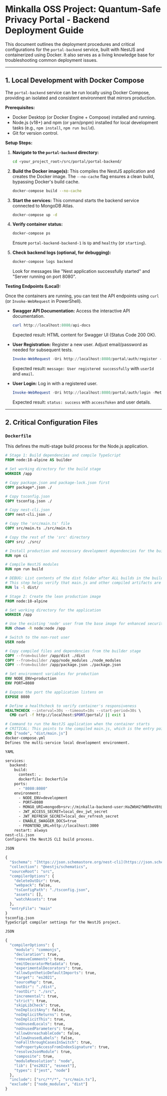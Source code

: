 # Minkalla OSS Project: Quantum-Safe Privacy Portal - Backend Deployment Guide

This document outlines the deployment procedures and critical configurations for the `portal-backend` service, built with NestJS and containerized using Docker. It also serves as a living knowledge base for troubleshooting common deployment issues.

---

## 1. Local Development with Docker Compose

The `portal-backend` service can be run locally using Docker Compose, providing an isolated and consistent environment that mirrors production.

**Prerequisites:**
* Docker Desktop (or Docker Engine + Compose) installed and running.
* Node.js (v18+) and npm (or yarn/pnpm) installed for local development tasks (e.g., `npm install`, `npm run build`).
* Git for version control.

**Setup Steps:**

1.  **Navigate to the `portal-backend` directory:**
    ```bash
    cd <your_project_root>/src/portal/portal-backend/
    ```

2.  **Build the Docker image(s):**
    This compiles the NestJS application and creates the Docker image. The `--no-cache` flag ensures a clean build, bypassing Docker's build cache.
    ```bash
    docker-compose build --no-cache
    ```

3.  **Start the services:**
    This command starts the backend service connected to MongoDB Atlas.
    ```bash
    docker-compose up -d
    ```

4.  **Verify container status:**
    ```bash
    docker-compose ps
    ```
    Ensure `portal-backend-backend-1` is `Up` and `healthy` (or `starting`).

5.  **Check backend logs (optional, for debugging):**
    ```bash
    docker-compose logs backend
    ```
    Look for messages like "Nest application successfully started" and "Server running on port 8080".

**Testing Endpoints (Local):**

Once the containers are running, you can test the API endpoints using `curl` (or `Invoke-WebRequest` in PowerShell).

* **Swagger API Documentation:**
    Access the interactive API documentation.
    ```powershell
    curl http://localhost:8080/api-docs
    ```
    Expected result: HTML content for Swagger UI (Status Code 200 OK).

* **User Registration:**
    Register a new user. Adjust email/password as needed for subsequent tests.
    ```powershell
    Invoke-WebRequest -Uri http://localhost:8080/portal/auth/register -Method POST -Headers @{"Content-Type"="application/json"} -Body '{"email":"newuser@example.com","password":"StrongPassword123!"}' | ConvertFrom-Json
    ```
    Expected result: `message: User registered successfully` with `userId` and `email`.

* **User Login:**
    Log in with a registered user.
    ```powershell
    Invoke-WebRequest -Uri http://localhost:8080/portal/auth/login -Method POST -Headers @{"Content-Type"="application/json"} -Body '{"email":"newuser@example.com","password":"StrongPassword123!"}' | ConvertFrom-Json
    ```
    Expected result: `status: success` with `accessToken` and user details.

---

## 2. Critical Configuration Files

### `Dockerfile`
This defines the multi-stage build process for the Node.js application.

```dockerfile
# Stage 1: Build dependencies and compile TypeScript
FROM node:18-alpine AS builder

# Set working directory for the build stage
WORKDIR /app

# Copy package.json and package-lock.json first
COPY package*.json ./

# Copy tsconfig.json
COPY tsconfig.json ./

# Copy nest-cli.json
COPY nest-cli.json ./

# Copy the 'src/main.ts' file
COPY src/main.ts ./src/main.ts

# Copy the rest of the 'src' directory
COPY src/ ./src/

# Install production and necessary development dependencies for the build
RUN npm ci

# Compile NestJS modules
RUN npm run build

# DEBUG: List contents of the dist folder after ALL builds in the builder stage
# This step helps verify that main.js and other compiled artifacts are generated as expected.
RUN ls -l dist/

# Stage 2: Create the lean production image
FROM node:18-alpine

# Set working directory for the application
WORKDIR /app

# Use the existing 'node' user from the base image for enhanced security
RUN chown -R node:node /app

# Switch to the non-root user
USER node

# Copy compiled files and dependencies from the builder stage
COPY --from=builder /app/dist ./dist
COPY --from=builder /app/node_modules ./node_modules
COPY --from=builder /app/package.json ./package.json

# Set environment variables for production
ENV NODE_ENV=production
ENV PORT=8080

# Expose the port the application listens on
EXPOSE 8080

# Define a healthcheck to verify container's responsiveness
HEALTHCHECK --interval=30s --timeout=10s --start-period=30s \
  CMD curl -f http://localhost:$PORT/portal/ || exit 1

# Command to run the NestJS application when the container starts
# CRITICAL: This points to the compiled main.js, which is the entry point.
CMD ["node", "dist/main.js"]
docker-compose.yml
Defines the multi-service local development environment.

YAML

services:
  backend:
    build:
      context: .
      dockerfile: Dockerfile
    ports:
      - "8080:8080"
    environment:
      - NODE_ENV=development
      - PORT=8080
      - MONGO_URI=mongodb+srv://minkalla-backend-user:HaZWbH2fWBRheV8t@minkallaportalcluster.gqfxskp.mongodb.net/portal_dev?retryWrites=true&w=majority&appName=MinkallaPortalCluster
      - JWT_ACCESS_SECRET=local_dev_jwt_secret
      - JWT_REFRESH_SECRET=local_dev_refresh_secret
      - ENABLE_SWAGGER_DOCS=true
      - FRONTEND_URL=http://localhost:3000
    restart: always
nest-cli.json
Configures the NestJS CLI build process.

JSON

{
  "$schema": "[https://json.schemastore.org/nest-cli](https://json.schemastore.org/nest-cli)",
  "collection": "@nestjs/schematics",
  "sourceRoot": "src",
  "compilerOptions": {
    "deleteOutDir": true,
    "webpack": false,
    "tsConfigPath": "./tsconfig.json",
    "assets": [],
    "watchAssets": true
  },
  "entryFile": "main"
}
tsconfig.json
TypeScript compiler settings for the NestJS project.

JSON

{
  "compilerOptions": {
    "module": "commonjs",
    "declaration": true,
    "removeComments": true,
    "emitDecoratorMetadata": true,
    "experimentalDecorators": true,
    "allowSyntheticDefaultImports": true,
    "target": "es2021",
    "sourceMap": true,
    "outDir": "./dist",
    "rootDir": "./src",
    "incremental": true,
    "strict": true,
    "skipLibCheck": true,
    "noImplicitAny": false,
    "noImplicitReturns": true,
    "noImplicitThis": true,
    "noUnusedLocals": true,
    "noUnusedParameters": true,
    "allowUnreachableCode": false,
    "allowUnusedLabels": false,
    "noFallthroughCasesInSwitch": true,
    "noPropertyAccessFromIndexSignature": true,
    "resolveJsonModule": true,
    "composite": true,
    "moduleResolution": "node",
    "lib": ["es2021", "esnext"],
    "types": ["jest", "node"]
  },
  "include": ["src/**/*", "src/main.ts"],
  "exclude": ["node_modules", "dist"]
}
